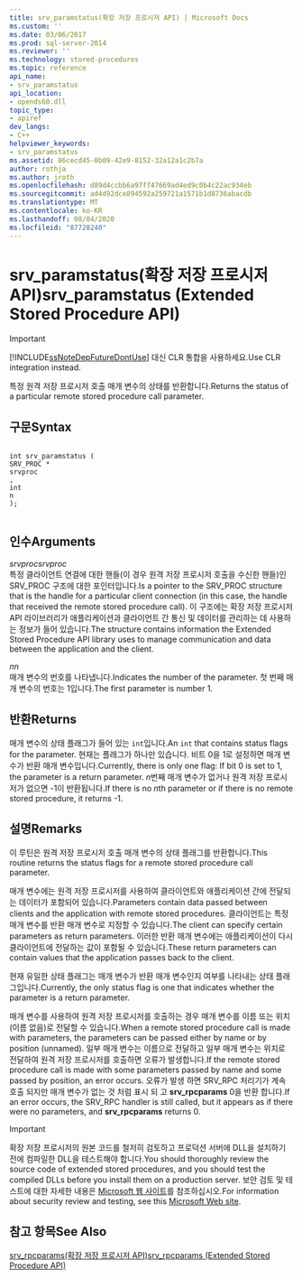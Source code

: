 ```yaml
---
title: srv_paramstatus(확장 저장 프로시저 API) | Microsoft Docs
ms.custom: ''
ms.date: 03/06/2017
ms.prod: sql-server-2014
ms.reviewer: ''
ms.technology: stored-procedures
ms.topic: reference
api_name:
- srv_paramstatus
api_location:
- opends60.dll
topic_type:
- apiref
dev_langs:
- C++
helpviewer_keywords:
- srv_paramstatus
ms.assetid: 86cecd45-0b09-42e9-8152-32a12a1c2b7a
author: rothja
ms.author: jroth
ms.openlocfilehash: d89d4ccbb6a97ff47669ad4ed9c0b4c22ac934eb
ms.sourcegitcommit: ad4d92dce894592a259721a1571b1d8736abacdb
ms.translationtype: MT
ms.contentlocale: ko-KR
ms.lasthandoff: 08/04/2020
ms.locfileid: "87728240"
---
```

# <a name="srv_paramstatus-extended-stored-procedure-api"></a><span data-ttu-id="4bbdf-102">srv_paramstatus(확장 저장 프로시저 API)</span><span class="sxs-lookup"><span data-stu-id="4bbdf-102">srv_paramstatus (Extended Stored Procedure API)</span></span>
    
> [!IMPORTANT]  
>  [!INCLUDE[ssNoteDepFutureDontUse](../../includes/ssnotedepfuturedontuse-md.md)] <span data-ttu-id="4bbdf-103">대신 CLR 통합을 사용하세요.</span><span class="sxs-lookup"><span data-stu-id="4bbdf-103">Use CLR integration instead.</span></span>  
  
 <span data-ttu-id="4bbdf-104">특정 원격 저장 프로시저 호출 매개 변수의 상태를 반환합니다.</span><span class="sxs-lookup"><span data-stu-id="4bbdf-104">Returns the status of a particular remote stored procedure call parameter.</span></span>  
  
## <a name="syntax"></a><span data-ttu-id="4bbdf-105">구문</span><span class="sxs-lookup"><span data-stu-id="4bbdf-105">Syntax</span></span>  
  
```  
  
int srv_paramstatus (  
SRV_PROC *  
srvproc  
,  
int  
n   
);  
  
```  
  
## <a name="arguments"></a><span data-ttu-id="4bbdf-106">인수</span><span class="sxs-lookup"><span data-stu-id="4bbdf-106">Arguments</span></span>  
 <span data-ttu-id="4bbdf-107">*srvproc*</span><span class="sxs-lookup"><span data-stu-id="4bbdf-107">*srvproc*</span></span>  
 <span data-ttu-id="4bbdf-108">특정 클라이언트 연결에 대한 핸들(이 경우 원격 저장 프로시저 호출을 수신한 핸들)인 SRV_PROC 구조에 대한 포인터입니다.</span><span class="sxs-lookup"><span data-stu-id="4bbdf-108">Is a pointer to the SRV_PROC structure that is the handle for a particular client connection (in this case, the handle that received the remote stored procedure call).</span></span> <span data-ttu-id="4bbdf-109">이 구조에는 확장 저장 프로시저 API 라이브러리가 애플리케이션과 클라이언트 간 통신 및 데이터를 관리하는 데 사용하는 정보가 들어 있습니다.</span><span class="sxs-lookup"><span data-stu-id="4bbdf-109">The structure contains information the Extended Stored Procedure API library uses to manage communication and data between the application and the client.</span></span>  
  
 <span data-ttu-id="4bbdf-110">*n*</span><span class="sxs-lookup"><span data-stu-id="4bbdf-110">*n*</span></span>  
 <span data-ttu-id="4bbdf-111">매개 변수의 번호를 나타냅니다.</span><span class="sxs-lookup"><span data-stu-id="4bbdf-111">Indicates the number of the parameter.</span></span> <span data-ttu-id="4bbdf-112">첫 번째 매개 변수의 번호는 1입니다.</span><span class="sxs-lookup"><span data-stu-id="4bbdf-112">The first parameter is number 1.</span></span>  
  
## <a name="returns"></a><span data-ttu-id="4bbdf-113">반환</span><span class="sxs-lookup"><span data-stu-id="4bbdf-113">Returns</span></span>  
 <span data-ttu-id="4bbdf-114">매개 변수의 상태 플래그가 들어 있는 `int`입니다.</span><span class="sxs-lookup"><span data-stu-id="4bbdf-114">An `int` that contains status flags for the parameter.</span></span> <span data-ttu-id="4bbdf-115">현재는 플래그가 하나만 있습니다. 비트 0을 1로 설정하면 매개 변수가 반환 매개 변수입니다.</span><span class="sxs-lookup"><span data-stu-id="4bbdf-115">Currently, there is only one flag: If bit 0 is set to 1, the parameter is a return parameter.</span></span> <span data-ttu-id="4bbdf-116">*n*번째 매개 변수가 없거나 원격 저장 프로시저가 없으면 -1이 반환됩니다.</span><span class="sxs-lookup"><span data-stu-id="4bbdf-116">If there is no *n*th parameter or if there is no remote stored procedure, it returns -1.</span></span>  
  
## <a name="remarks"></a><span data-ttu-id="4bbdf-117">설명</span><span class="sxs-lookup"><span data-stu-id="4bbdf-117">Remarks</span></span>  
 <span data-ttu-id="4bbdf-118">이 루틴은 원격 저장 프로시저 호출 매개 변수의 상태 플래그를 반환합니다.</span><span class="sxs-lookup"><span data-stu-id="4bbdf-118">This routine returns the status flags for a remote stored procedure call parameter.</span></span>  
  
 <span data-ttu-id="4bbdf-119">매개 변수에는 원격 저장 프로시저를 사용하여 클라이언트와 애플리케이션 간에 전달되는 데이터가 포함되어 있습니다.</span><span class="sxs-lookup"><span data-stu-id="4bbdf-119">Parameters contain data passed between clients and the application with remote stored procedures.</span></span> <span data-ttu-id="4bbdf-120">클라이언트는 특정 매개 변수를 반환 매개 변수로 지정할 수 있습니다.</span><span class="sxs-lookup"><span data-stu-id="4bbdf-120">The client can specify certain parameters as return parameters.</span></span> <span data-ttu-id="4bbdf-121">이러한 반환 매개 변수에는 애플리케이션이 다시 클라이언트에 전달하는 값이 포함될 수 있습니다.</span><span class="sxs-lookup"><span data-stu-id="4bbdf-121">These return parameters can contain values that the application passes back to the client.</span></span>  
  
 <span data-ttu-id="4bbdf-122">현재 유일한 상태 플래그는 매개 변수가 반환 매개 변수인지 여부를 나타내는 상태 플래그입니다.</span><span class="sxs-lookup"><span data-stu-id="4bbdf-122">Currently, the only status flag is one that indicates whether the parameter is a return parameter.</span></span>  
  
 <span data-ttu-id="4bbdf-123">매개 변수를 사용하여 원격 저장 프로시저를 호출하는 경우 매개 변수를 이름 또는 위치(이름 없음)로 전달할 수 있습니다.</span><span class="sxs-lookup"><span data-stu-id="4bbdf-123">When a remote stored procedure call is made with parameters, the parameters can be passed either by name or by position (unnamed).</span></span> <span data-ttu-id="4bbdf-124">일부 매개 변수는 이름으로 전달하고 일부 매개 변수는 위치로 전달하여 원격 저장 프로시저를 호출하면 오류가 발생합니다.</span><span class="sxs-lookup"><span data-stu-id="4bbdf-124">If the remote stored procedure call is made with some parameters passed by name and some passed by position, an error occurs.</span></span> <span data-ttu-id="4bbdf-125">오류가 발생 하면 SRV_RPC 처리기가 계속 호출 되지만 매개 변수가 없는 것 처럼 표시 되 고 **srv_rpcparams** 0을 반환 합니다.</span><span class="sxs-lookup"><span data-stu-id="4bbdf-125">If an error occurs, the SRV_RPC handler is still called, but it appears as if there were no parameters, and **srv_rpcparams** returns 0.</span></span>  
  
> [!IMPORTANT]  
>  <span data-ttu-id="4bbdf-126">확장 저장 프로시저의 원본 코드를 철저히 검토하고 프로덕션 서버에 DLL을 설치하기 전에 컴파일한 DLL을 테스트해야 합니다.</span><span class="sxs-lookup"><span data-stu-id="4bbdf-126">You should thoroughly review the source code of extended stored procedures, and you should test the compiled DLLs before you install them on a production server.</span></span> <span data-ttu-id="4bbdf-127">보안 검토 및 테스트에 대한 자세한 내용은 [Microsoft 웹 사이트](https://go.microsoft.com/fwlink/?LinkID=54761&amp;clcid=0x409https://msdn.microsoft.com/security/)를 참조하십시오.</span><span class="sxs-lookup"><span data-stu-id="4bbdf-127">For information about security review and testing, see this [Microsoft Web site](https://go.microsoft.com/fwlink/?LinkID=54761&amp;clcid=0x409https://msdn.microsoft.com/security/).</span></span>  
  
## <a name="see-also"></a><span data-ttu-id="4bbdf-128">참고 항목</span><span class="sxs-lookup"><span data-stu-id="4bbdf-128">See Also</span></span>  
 [<span data-ttu-id="4bbdf-129">srv_rpcparams(확장 저장 프로시저 API)</span><span class="sxs-lookup"><span data-stu-id="4bbdf-129">srv_rpcparams &#40;Extended Stored Procedure API&#41;</span></span>](srv-rpcparams-extended-stored-procedure-api.md)  
  
  
